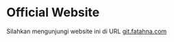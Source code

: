 # Official Website

Silahkan mengunjungi website ini di URL [git.fatahna.com]

[git.fatahna.com]: <http://www.fatahna.com>
